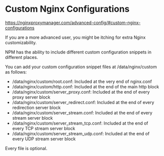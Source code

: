 # Custom Nginx Configurations

<https://nginxproxymanager.com/advanced-config/#custom-nginx-configurations>

If you are a more advanced user, you might be itching for extra Nginx customizability.

NPM has the ability to include different custom configuration snippets in different places.

You can add your custom configuration snippet files at /data/nginx/custom as follows:

- /data/nginx/custom/root.conf: Included at the very end of nginx.conf
- /data/nginx/custom/http.conf: Included at the end of the main http block
- /data/nginx/custom/server_proxy.conf: Included at the end of every proxy server block
- /data/nginx/custom/server_redirect.conf: Included at the end of every redirection server block
- /data/nginx/custom/server_stream.conf: Included at the end of every stream server block
- /data/nginx/custom/server_stream_tcp.conf: Included at the end of every TCP stream server block
- /data/nginx/custom/server_stream_udp.conf: Included at the end of every UDP stream server block

Every file is optional.
